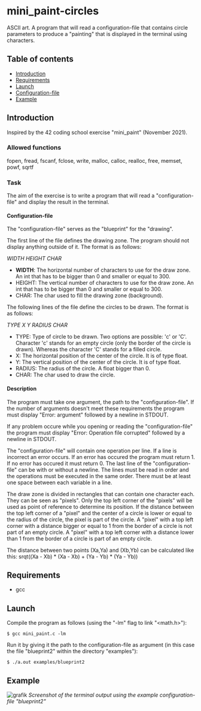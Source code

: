 # mini_paint-circles
ASCII art. A program that will read a configuration-file that contains circle parameters to produce a "painting" that is displayed in the terminal using characters.

## Table of contents
* [Introduction](#introduction)
* [Requirements](#requirements)
* [Launch](#launch)
* [Configuration-file](#configuration-file)
* [Example](#example)

## Introduction
Inspired by the 42 coding school exercise "mini_paint" (November 2021).

### Allowed functions
fopen, fread, fscanf, fclose, write, malloc, calloc, realloc, free, memset, powf, sqrtf

### Task
The aim of the exercise is to write a program that will read a "configuration-file" and display the result in the terminal.

#### Configuration-file
The "configuration-file" serves as the "blueprint" for the "drawing".

The first line of the file defines the drawing zone. The program should not display anything outside of it. The format is as follows:

_WIDTH HEIGHT CHAR_
* __WIDTH__: The horizontal number of characters to use for the draw zone. An int that has to be bigger than 0 and smaller or equal to 300.
* HEIGHT: The vertical number of characters to use for the draw zone. An int that has to be bigger than 0 and smaller or equal to 300.
* CHAR: The char used to fill the drawing zone (background).

The following lines of the file define the circles to be drawn. The format is as follows:

_TYPE X Y RADIUS CHAR_
* TYPE: Type of circle to be drawn. Two options are possible: 'c' or 'C'. Character 'c' stands for an empty circle (only the border of the circle is drawn). Whereas the character 'C' stands for a filled circle.
* X: The horizontal position of the center of the circle. It is of type float.
* Y: The vertical position of the center of the circle. It is of type float.
* RADIUS: The radius of the circle. A float bigger than 0.
* CHAR: The char used to draw the circle.

#### Description
The program must take one argument, the path to the "configuration-file".
If the number of arguments doesn't meet these requirements the program must display "Error: argument" followed by a newline in STDOUT.

If any problem occure while you opening or reading the "configuration-file" the program must display "Error: Operation file corrupted" followed by a newline in STDOUT.

The "configuration-file" will contain one operation per line.
If a line is incorrect an error occurs.
If an error has occured the program must return 1.
If no error has occured it must return 0.
The last line of the "configuration-file" can be with or without a newline.
The lines must be read in order and the operations must be executed in the same order.
There must be at least one space between each variable in a line.

The draw zone is divided in rectangles that can contain one character each. They can be seen as "pixels".
Only the top left corner of the "pixels" will be used as point of reference to determine its position. If the distance between the top left corner of a "pixel" and the center of a circle is lower or equal to the radius of the circle, the pixel is part of the circle.
A "pixel" with a top left corner with a distance bigger or equal to 1 from the border of a circle is not part of an empty circle. A "pixel" with a top left corner with a distance lower than 1 from the border of a circle is part of an empty circle.

The distance between two points (Xa,Ya) and (Xb,Yb) can be calculated like this: srqt((Xa - Xb) * (Xa - Xb) + (Ya - Yb) * (Ya - Yb))
	
## Requirements
* gcc
	
## Launch
Compile the program as follows (using the "-lm" flag to link "<math.h>"):

```
$ gcc mini_paint.c -lm
```
Run it by giving it the path to the configuration-file as argument (in this case the file "blueprint2" within the directory "examples"):

```
$ ./a.out examples/blueprint2
```

## Example
![grafik](https://user-images.githubusercontent.com/80413516/154933714-7e821380-b55b-4b4d-ae9b-b2a1776e1e48.png)
_Screenshot of the terminal output using the example configuration-file "blueprint2"_
